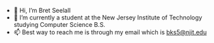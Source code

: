 - 👋 Hi, I’m Bret Seelall
- 🌱 I’m currently a student at the New Jersey Institute of Technology studying Computer Science B.S.
- 📫 Best way to reach me is through my email which is bks5@njit.edu

<!---
bretseelall/bretseelall is a ✨ special ✨ repository because its `README.md` (this file) appears on your GitHub profile.
You can click the Preview link to take a look at your changes.
--->
